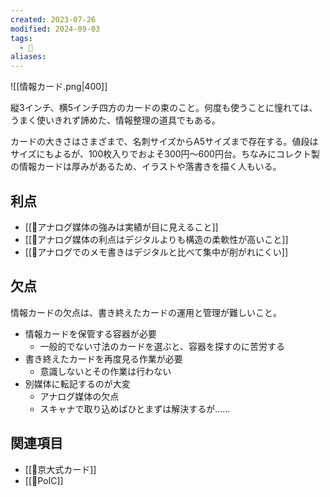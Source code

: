```yaml
---
created: 2023-07-26
modified: 2024-09-03
tags:
  - 📝
aliases: 
---
```

![[情報カード.png|400]]

縦3インチ、横5インチ四方のカードの束のこと。何度も使うことに憧れては、うまく使いきれず諦めた、情報整理の道具でもある。

カードの大きさはさまざまで、名刺サイズからA5サイズまで存在する。値段はサイズにもよるが、100枚入りでおよそ300円～600円台。ちなみにコレクト製の情報カードは厚みがあるため、イラストや落書きを描く人もいる。

## 利点
- [[💭アナログ媒体の強みは実績が目に見えること]]
- [[💭アナログ媒体の利点はデジタルよりも構造の柔軟性が高いこと]]
- [[💭アナログでのメモ書きはデジタルと比べて集中が削がれにくい]]

## 欠点 
情報カードの欠点は、書き終えたカードの運用と管理が難しいこと。
- 情報カードを保管する容器が必要
	- 一般的でない寸法のカードを選ぶと、容器を探すのに苦労する
- 書き終えたカードを再度見る作業が必要
	- 意識しないとその作業は行わない
- 別媒体に転記するのが大変
	- アナログ媒体の欠点
	- スキャナで取り込めばひとまずは解決するが……

## 関連項目
- [[📝京大式カード]] 
- [[📝PoIC]]